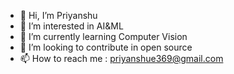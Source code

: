- 👋 Hi, I’m Priyanshu
- 👀 I’m interested in AI&ML
- 🌱 I’m currently learning Computer Vision
- 💞️ I’m looking to contribute in open source
- 📫 How to reach me : priyanshue369@gmail.com

<!---
pks916/pks916 is a ✨ special ✨ repository because its `README.md` (this file) appears on your GitHub profile.
You can click the Preview link to take a look at your changes.
--->
